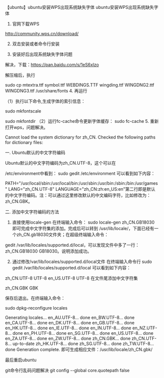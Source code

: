 【ubuntu】ubuntu安装WPS出现系统缺失字体
ubuntu安装WPS出现系统缺失字体

1. 官网下载WPS

http://community.wps.cn/download/

2.  双击安装或者命令行安装

3.  安装好后出现系统缺失字体问题

解决，下载：https://pan.baidu.com/s/1eS6xIzo

解压缩后，执行

sudo cp mtextra.ttf symbol.ttf WEBDINGS.TTF wingding.ttf WINGDNG2.ttf WINGDNG3.ttf /usr/share/fonts
4.  再运行

（1）执行以下命令,生成字体的索引信息：

sudo mkfontscale

sudo mkfontdir
（2）运行fc-cache命令更新字体缓存：
sudo fc-cache
5.  重新打开wps，问题解决。

Cannot load the system dictionary for zh_CN. Checked the following paths for dictionary files:



一. Ubuntu默认的中文字符编码

Ubuntu默认的中文字符编码为zh_CN.UTF-8，这个可以在

/etc/environment中看到：
sudo gedit /etc/environment
可以看到如下内容：

PATH="/usr/local/sbin:/usr/local/bin:/usr/sbin:/usr/bin:/sbin:/bin:/usr/games"
LANG="zh_CN.UTF-8"
LANGUAGE="zh_CN:zh:en_US:en"第二行即是默认的中文字符编码。注：可以通过这里修改默认的中文编码字符，比如修改为：zh_CN.GBK。

二. 添加中文字符编码的方法
1. 直接使用locale-gen
在终端输入命令：
sudo locale-gen zh_CN.GB18030
即可完成中文字符集的添加。完成后可以转到
/usr/lib/locale/，下面已经有一个zh_CN.gb18030文件夹；在超级终端输入命令：

gedit /var/lib/locales/supported.d/local，可以发现文件中多了一行：zh_CN.GB18030 GB18030。说明添加成功。

2. 通过修改/var/lib/locales/supported.d/local文件
在终端输入命令行
sudo gedit /var/lib/locales/supported.d/local
可以看到如下内容：

zh_CN.UTF-8 UTF-8
en_US.UTF-8 UTF-8
在文件尾添加中文字符集

zh_CN.GBK GBK

保存后退出。在终端输入命令：

sudo dpkg-reconfigure locales

Generating locales...
en_AU.UTF-8... done
en_BW.UTF-8... done
en_CA.UTF-8... done
en_DK.UTF-8... done
en_GB.UTF-8... done
en_HK.UTF-8... done
en_IE.UTF-8... done
en_IN.UTF-8... done
en_NZ.UTF-8... done
en_PH.UTF-8... done
en_SG.UTF-8... done
en_US.UTF-8... done
en_ZA.UTF-8... done
en_ZW.UTF-8... done
zh_CN.GBK... done
zh_CN.UTF-8... up-to-date
zh_HK.UTF-8... done
zh_SG.UTF-8... done
zh_TW.UTF-8... done
Generation complete.
即可生成相应文件：/usr/lib/locale/zh_CN.gbk/

最后重启ubuntu


git命令行乱码问题解决
git config --global core.quotepath false
